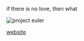 if there is no love, then what

![project euler](https://projecteuler.net/profile/404salad.png)

[website](https://aboutsahil.vercel.app)
